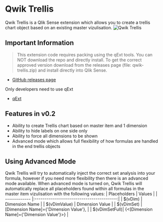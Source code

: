# Qwik Trellis
Qwik Trellis is a Qlik Sense extension which allows you to create a trellis chart object based on an existing master vizulisation.
![Qwik Trellis](https://raw.githubusercontent.com/rileymd88/data/master/qwik-trellis/qwiktrellis2.gif)

## Important Information
>This extension code requires packing using the qExt tools. You can NOT download the repo and directly install. To get the correct approved version download from the releases page (file: qwik-trellis.zip) and install directly into Qlik Sense.

* [GitHub releases page](https://github.com/rileymd88/qwik-trellis/releases)

Only developers need to use qExt
* [qExt](https://github.com/axisgroup/qExt)

## Features in v0.2
* Ability to create Trellis chart based on master item and 1 dimension
* Ability to hide labels on one side only
* Ability to force all dimensions to be shown
* Advanced mode which allows full flexibility of how formulas are handled in the end trellis objects

## Using Advanced Mode
Qwik Trellis will try to automatically inject the correct set analysis into your formula, however if you need more flexibility then there is an advanced mode available. When advanced mode is turned on, Qwik Trellis will automatically replace all placeholders found within all formulas in the master item vizulisation with the following values:
| Placeholders  | Values                                     |
| ------------- |:------------------------------------------:|
| $(vDim)       | Dimension Name                             |
| $(vDimValue)  | Dimension Value                            |
| $(vDimSet)    | [Dimension Name]={'Dimension Value'},      |
| $(vDimSetFull)| {<[Dimension Name]={'Dimension Value'}>}   |







